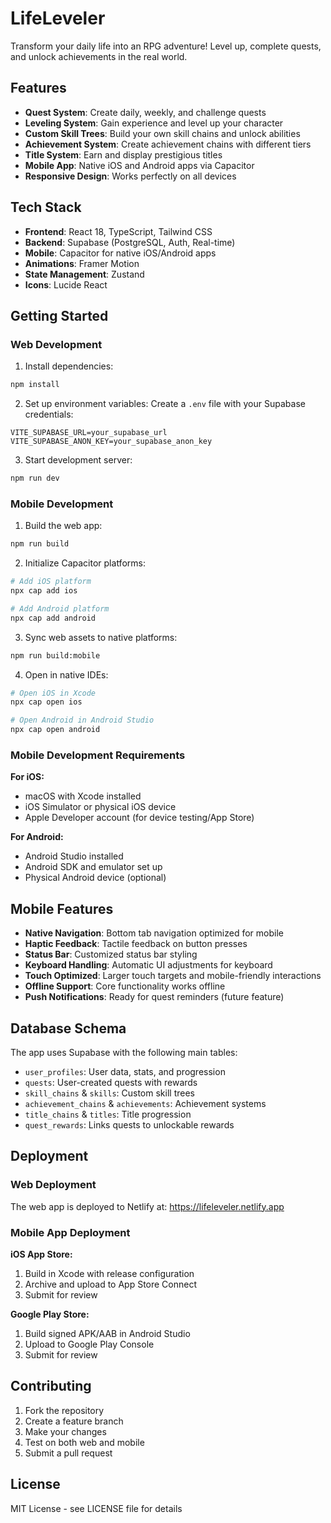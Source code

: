 # LifeLeveler

Transform your daily life into an RPG adventure! Level up, complete quests, and unlock achievements in the real world.

## Features

- **Quest System**: Create daily, weekly, and challenge quests
- **Leveling System**: Gain experience and level up your character
- **Custom Skill Trees**: Build your own skill chains and unlock abilities
- **Achievement System**: Create achievement chains with different tiers
- **Title System**: Earn and display prestigious titles
- **Mobile App**: Native iOS and Android apps via Capacitor
- **Responsive Design**: Works perfectly on all devices

## Tech Stack

- **Frontend**: React 18, TypeScript, Tailwind CSS
- **Backend**: Supabase (PostgreSQL, Auth, Real-time)
- **Mobile**: Capacitor for native iOS/Android apps
- **Animations**: Framer Motion
- **State Management**: Zustand
- **Icons**: Lucide React

## Getting Started

### Web Development

1. Install dependencies:
```bash
npm install
```

2. Set up environment variables:
Create a `.env` file with your Supabase credentials:
```
VITE_SUPABASE_URL=your_supabase_url
VITE_SUPABASE_ANON_KEY=your_supabase_anon_key
```

3. Start development server:
```bash
npm run dev
```

### Mobile Development

1. Build the web app:
```bash
npm run build
```

2. Initialize Capacitor platforms:
```bash
# Add iOS platform
npx cap add ios

# Add Android platform  
npx cap add android
```

3. Sync web assets to native platforms:
```bash
npm run build:mobile
```

4. Open in native IDEs:
```bash
# Open iOS in Xcode
npx cap open ios

# Open Android in Android Studio
npx cap open android
```

### Mobile Development Requirements

**For iOS:**
- macOS with Xcode installed
- iOS Simulator or physical iOS device
- Apple Developer account (for device testing/App Store)

**For Android:**
- Android Studio installed
- Android SDK and emulator set up
- Physical Android device (optional)

## Mobile Features

- **Native Navigation**: Bottom tab navigation optimized for mobile
- **Haptic Feedback**: Tactile feedback on button presses
- **Status Bar**: Customized status bar styling
- **Keyboard Handling**: Automatic UI adjustments for keyboard
- **Touch Optimized**: Larger touch targets and mobile-friendly interactions
- **Offline Support**: Core functionality works offline
- **Push Notifications**: Ready for quest reminders (future feature)

## Database Schema

The app uses Supabase with the following main tables:
- `user_profiles`: User data, stats, and progression
- `quests`: User-created quests with rewards
- `skill_chains` & `skills`: Custom skill trees
- `achievement_chains` & `achievements`: Achievement systems
- `title_chains` & `titles`: Title progression
- `quest_rewards`: Links quests to unlockable rewards

## Deployment

### Web Deployment
The web app is deployed to Netlify at: https://lifeleveler.netlify.app

### Mobile App Deployment

**iOS App Store:**
1. Build in Xcode with release configuration
2. Archive and upload to App Store Connect
3. Submit for review

**Google Play Store:**
1. Build signed APK/AAB in Android Studio
2. Upload to Google Play Console
3. Submit for review

## Contributing

1. Fork the repository
2. Create a feature branch
3. Make your changes
4. Test on both web and mobile
5. Submit a pull request

## License

MIT License - see LICENSE file for details